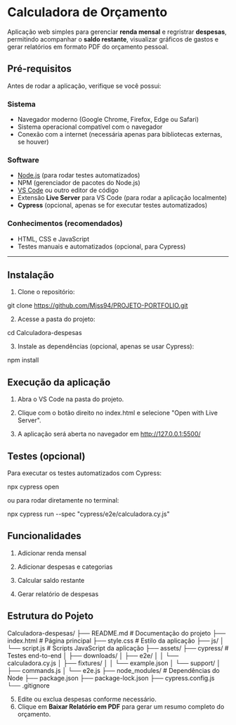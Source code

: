 
# Calculadora de Orçamento

Aplicação web simples para gerenciar **renda mensal** e regristrar **despesas**, permitindo acompanhar o **saldo restante**, visualizar gráficos de gastos e gerar relatórios em formato PDF do orçamento pessoal.

## Pré-requisitos

Antes de rodar a aplicação, verifique se você possui:

### Sistema
- Navegador moderno (Google Chrome, Firefox, Edge ou Safari)
- Sistema operacional compatível com o navegador
- Conexão com a internet (necessária apenas para bibliotecas externas, se houver)

### Software
- [Node.js](https://nodejs.org/) (para rodar testes automatizados)
- NPM (gerenciador de pacotes do Node.js)
- [VS Code](https://code.visualstudio.com/) ou outro editor de código
- Extensão **Live Server** para VS Code (para rodar a aplicação localmente)
- **Cypress** (opcional, apenas se for executar testes automatizados)

### Conhecimentos (recomendados)
- HTML, CSS e JavaScript
- Testes manuais e automatizados (opcional, para Cypress)

---

## Instalação

1. Clone o repositório:

git clone <https://github.com/Mjss94/PROJETO-PORTFOLIO.git>

2. Acesse a pasta do projeto:

cd Calculadora-despesas

3. Instale as dependências (opcional, apenas se usar Cypress):

npm install

## **Execução da aplicação**

1. Abra o VS Code na pasta do projeto.

2. Clique com o botão direito no index.html e selecione "Open with Live Server".

3. A aplicação será aberta no navegador em http://127.0.0.1:5500/

## **Testes (opcional)**

Para executar os testes automatizados com Cypress:

npx cypress open

ou para rodar diretamente no terminal:

npx cypress run --spec "cypress/e2e/calculadora.cy.js"

## **Funcionalidades**

1. Adicionar renda mensal

2. Adicionar despesas e categorias

3. Calcular saldo restante

4. Gerar relatório de despesas

## **Estrutura do Pojeto**


Calculadora-despesas/
├── README.md                  # Documentação do projeto
├── index.html                 # Página principal
├── style.css                  # Estilo da aplicação
├── js/
│   └── script.js              # Scripts JavaScript da aplicação
├── assets/
├── cypress/                   # Testes end-to-end
│   ├── downloads/
│   ├── e2e/
│   │   └── calculadora.cy.js
│   ├── fixtures/
│   │   └── example.json
│   └── support/
│       ├── commands.js
│       └── e2e.js
├── node_modules/              # Dependências do Node
├── package.json
├── package-lock.json
├── cypress.config.js
└── .gitignore



5. Edite ou exclua despesas conforme necessário.  
6. Clique em **Baixar Relatório em PDF** para gerar um resumo completo do orçamento.
